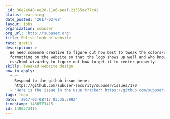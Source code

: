 ```yaml
---
_id: 86e2e640-ee20-11e6-aeaf-21565ac77c41
status: searching
date_posted: '2017-02-08'
layout: jobs
organization: subuser
org_url: 'http://subuser.org'
title: Polish look of website
rate: gratis
description: >-
  We need someone creative to figure out how best to tweak the colors/change the
  formatting on the website so that the logo shows up well and who knows enough
  css/html wizardry to figure out how to get it to center properly.
skills: Tweeked website design
how_to_apply:
  - >-
    Respond to the github issue here:
    https://github.com/subuser-security/subuser/issues/170
  - "Here is the issue in the usue tracker: https://github.com/subuser-security/subuser/issues/170\r\n\r\nHere is the source of the logo: https://github.com/subuser-security/subuser-logo"
tags: logo
date: '2017-02-08T17:03:35.589Z'
timestamp: 1486573415
id: 1486573415
---
```

